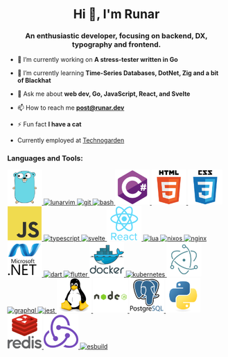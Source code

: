 <h1 align="center">Hi 👋, I'm Runar</h1>
<h3 align="center">An enthusiastic developer, focusing on backend, DX, typography and frontend.</h3>

- 🔭 I’m currently working on **A stress-tester written in Go** 

- 🌱 I’m currently learning **Time-Series Databases, DotNet, Zig and a bit of Blackhat**

- 💬 Ask me about **web dev, Go, JavaScript, React, and Svelte** 

- 📫 How to reach me **post@runar.dev** 

- ⚡ Fun fact **I have a cat** 

- Currently employed at <a href="https://www.technogarden.no/">Technogarden</a>

<h3 align="left">Languages and Tools:</h3>
<p align="left" class="lng-ctr">
  <a href="https://golang.org" target="_blank">
    <img
      src="https://raw.githubusercontent.com/devicons/devicon/master/icons/go/go-original.svg"
      alt="go"
      width="80"
    />
  </a>
  <a href="" target="_blank">
    <img 
      src="https://www.lunarvim.org/assets/lunarvim_logo.png" 
      alt="lunarvim"
      height="80"
    />
  </a>
  <a href="https://git-scm.com/" target="_blank">
    <img
      src="https://www.vectorlogo.zone/logos/git-scm/git-scm-icon.svg"
      alt="git"
      width="80"
    />
  </a>
  <a href="https://www.gnu.org/software/bash/" target="_blank">
    <img
      src="https://www.vectorlogo.zone/logos/gnu_bash/gnu_bash-icon.svg"
      alt="bash"
      width="80"
    />
  </a>

  <a href="https://www.w3schools.com/cs/" target="_blank">
    <img
      src="https://raw.githubusercontent.com/devicons/devicon/master/icons/csharp/csharp-original.svg"
      alt="csharp"
      width="80"
    />
  </a>

  <a href="https://www.w3.org/html/" target="_blank">
    <img
      src="https://raw.githubusercontent.com/devicons/devicon/master/icons/html5/html5-original-wordmark.svg"
      alt="html5"
      width="80"
    />
  </a>
  <a href="https://www.w3schools.com/css/" target="_blank">
    <img
      src="https://raw.githubusercontent.com/devicons/devicon/master/icons/css3/css3-original-wordmark.svg"
      alt="css3"
      width="80"
    />
  </a>
  <a
    href="https://developer.mozilla.org/en-US/docs/Web/JavaScript"
    target="_blank"
  >
    <img
      src="https://raw.githubusercontent.com/devicons/devicon/master/icons/javascript/javascript-original.svg"
      alt="javascript"
      width="80"
    />
  </a>
  <a
    href="https://www.typescriptlang.org/"
    target="_blank"
  >
    <img
      src="https://cdn.jsdelivr.net/gh/devicons/devicon/icons/typescript/typescript-original.svg"
      alt="typescript"
      width="80"
    />
  </a>
  <a href="https://svelte.dev" target="_blank">
    <img
      src="https://upload.wikimedia.org/wikipedia/commons/1/1b/Svelte_Logo.svg"
      alt="svelte"
      width="80"
    />
  </a>
  <a href="https://reactjs.org/" target="_blank">
    <img
      src="https://raw.githubusercontent.com/devicons/devicon/master/icons/react/react-original-wordmark.svg"
      alt="react"
      width="80"
    />
  </a>

  <a href="https://www.lua.org/" target="_blank">
    <img
      src="https://cdn.jsdelivr.net/gh/devicons/devicon/icons/lua/lua-original.svg"
      alt="lua"
      width="80"
    />
  </a>


  <a href="https://nixos.org/" target="_blank">
    <img
      src="https://cdn.jsdelivr.net/gh/devicons/devicon/icons/nixos/nixos-original.svg"
      alt="nixos"
      width="80"
    />
  </a>


  <a href="https://nginx.org/" target="_blank">
    <img
      src="https://cdn.jsdelivr.net/gh/devicons/devicon/icons/nginx/nginx-original.svg"
      alt="nginx"
      width="80"
    />
  </a>

  <a href="https://dotnet.microsoft.com/" target="_blank">
    <img
      src="https://raw.githubusercontent.com/devicons/devicon/master/icons/dot-net/dot-net-original-wordmark.svg"
      alt="dotnet"
      width="80"
    />
  </a>

  <a href="https://dart.dev" target="_blank">
    <img
      src="https://www.vectorlogo.zone/logos/dartlang/dartlang-icon.svg"
      alt="dart"
      width="80"
    />
  </a>
  <a href="https://flutter.dev" target="_blank">
    <img
      src="https://www.vectorlogo.zone/logos/flutterio/flutterio-icon.svg"
      alt="flutter"
      width="80"
    />
  </a>

  <a href="https://www.docker.com/" target="_blank">
    <img
      src="https://raw.githubusercontent.com/devicons/devicon/master/icons/docker/docker-original-wordmark.svg"
      alt="docker"
      width="80"
    />
  </a>

  <a href="https://kubernetes.io/" target="_blank">
    <img
      src="https://cdn.jsdelivr.net/gh/devicons/devicon/icons/kubernetes/kubernetes-plain.svg"
      alt="kubernetes"
      width="80"
    />
  </a>
  <a href="https://www.electronjs.org" target="_blank">
    <img
      src="https://raw.githubusercontent.com/devicons/devicon/master/icons/electron/electron-original.svg"
      alt="electron"
      width="80"
    />
  </a>
  <a href="https://graphql.org" target="_blank">
    <img
      src="https://www.vectorlogo.zone/logos/graphql/graphql-icon.svg"
      alt="graphql"
      width="80"
    />
  </a>
  <a href="https://jestjs.io" target="_blank">
    <img
      src="https://www.vectorlogo.zone/logos/jestjsio/jestjsio-icon.svg"
      alt="jest"
      width="80"
    />
  </a>
  <a href="https://www.linux.org/" target="_blank">
    <img
      src="https://raw.githubusercontent.com/devicons/devicon/master/icons/linux/linux-original.svg"
      alt="linux"
      width="80"
    />
  </a>
  <a href="https://nodejs.org" target="_blank">
    <img
      src="https://raw.githubusercontent.com/devicons/devicon/master/icons/nodejs/nodejs-original-wordmark.svg"
      alt="nodejs"
      width="80"
    />
  </a>
  <a href="https://www.postgresql.org" target="_blank">
    <img
      src="https://raw.githubusercontent.com/devicons/devicon/master/icons/postgresql/postgresql-original-wordmark.svg"
      alt="postgresql"
      width="80"
    />
  </a>
  <a href="https://www.python.org" target="_blank">
    <img
      src="https://raw.githubusercontent.com/devicons/devicon/master/icons/python/python-original.svg"
      alt="python"
      width="80"
    />
  </a>
  <a href="https://redis.io" target="_blank">
    <img
      src="https://raw.githubusercontent.com/devicons/devicon/master/icons/redis/redis-original-wordmark.svg"
      alt="redis"
      width="80"
    />
  </a>
  <a href="https://redux.js.org" target="_blank">
    <img
      src="https://raw.githubusercontent.com/devicons/devicon/master/icons/redux/redux-original.svg"
      alt="redux"
      width="80"
    />
  </a>
  <a href="https://esbuild.github.io" target="_blank">
    <img
      src="https://esbuild.github.io/favicon.svg"
      alt="esbuild"
      width="80"
    />
  </a>
</p>
